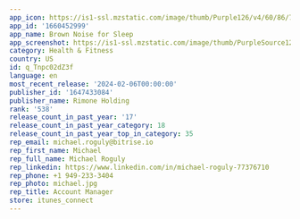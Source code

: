 ```yaml
---
app_icon: https://is1-ssl.mzstatic.com/image/thumb/Purple126/v4/60/86/7a/60867a99-9713-9450-6c89-03f722778ad6/AppIcon-0-0-1x_U007emarketing-0-10-0-85-220.png/1024x1024bb.png
app_id: '1660452999'
app_name: Brown Noise for Sleep
app_screenshot: https://is1-ssl.mzstatic.com/image/thumb/PurpleSource126/v4/25/23/37/252337c6-d1ff-d9e6-f4c3-60a6812a378e/69ce5de7-1819-4e38-b8d0-8f6151949821_5_U002c8_-_US_-_Screen_20.jpg/1242x2688bb.png
category: Health & Fitness
country: US
id: q_Tnpc02dZ3f
language: en
most_recent_release: '2024-02-06T00:00:00'
publisher_id: '1647433084'
publisher_name: Rimone Holding
rank: '538'
release_count_in_past_year: '17'
release_count_in_past_year_category: 18
release_count_in_past_year_top_in_category: 35
rep_email: michael.roguly@bitrise.io
rep_first_name: Michael
rep_full_name: Michael Roguly
rep_linkedin: https://www.linkedin.com/in/michael-roguly-77376710
rep_phone: +1 949-233-3404
rep_photo: michael.jpg
rep_title: Account Manager
store: itunes_connect
---
```

